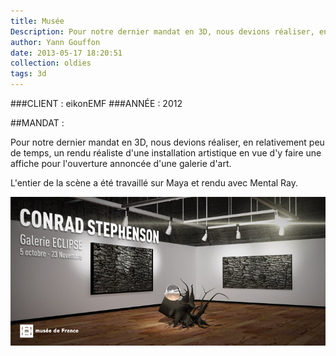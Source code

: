 ```yaml
---
title: Musée
Description: Pour notre dernier mandat en 3D, nous devions réaliser, en relativement peu de temps, un rendu réaliste d'une installation artistique en vue d'y faire une affiche pour l'ouverture annoncée d'une galerie d'art.
author: Yann Gouffon
date: 2013-05-17 18:20:51
collection: oldies
tags: 3d
---
```


###CLIENT : eikonEMF
###ANNÉE : 2012

##MANDAT :

Pour notre dernier mandat en 3D, nous devions réaliser, en relativement peu de temps, un rendu réaliste d'une installation artistique en vue d'y faire une affiche pour l'ouverture annoncée d'une galerie d'art.

L'entier de la scène a été travaillé sur Maya et rendu avec Mental Ray. 

![Musée](/img/images/musee.jpg.jpg)
